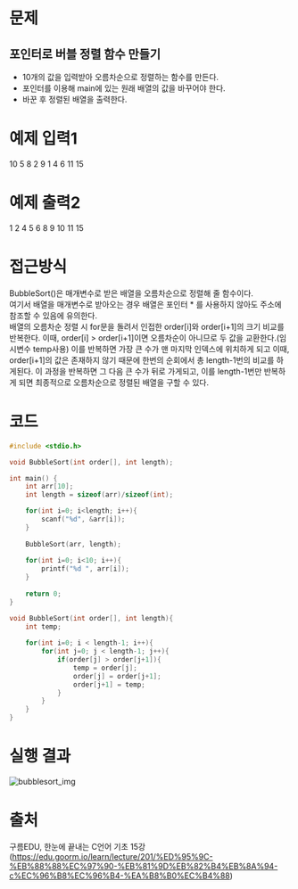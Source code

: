 # 문제
## 포인터로 버블 정렬 함수 만들기
* 10개의 값을 입력받아 오름차순으로 정렬하는 함수를 만든다.
* 포인터를 이용해 main에 있는 원래 배열의 값을 바꾸어야 한다.
* 바꾼 후 정렬된 배열을 출력한다.

# 예제 입력1
10 5 8 2 9 1 4 6 11 15

# 예제 출력2
1 2 4 5 6 8 9 10 11 15 

# 접근방식
BubbleSort()은 매개변수로 받은 배열을 오름차순으로 정렬해 줄 함수이다.  
여기서 배열을 매개변수로 받아오는 경우 배열은 포인터 * 를 사용하지 않아도 주소에 참조할 수 있음에 유의한다.  
배열의 오름차순 정렬 시 for문을 돌려서 인접한 order[i]와 order[i+1]의 크기 비교를 반복한다.
이때, order[i] > order[i+1]이면 오름차순이 아니므로 두 값을 교환한다.(임시변수 temp사용)
이를 반복하면 가장 큰 수가 맨 마지막 인덱스에 위치하게 되고 이때, order[i+1]의 값은 존재하지 않기 때문에 한번의 순회에서 총 length-1번의 비교를 하게된다.
이 과정을 반복하면 그 다음 큰 수가 뒤로 가게되고, 이를 length-1번만 반복하게 되면 최종적으로 오름차순으로 정렬된 배열을 구할 수 있다.

# 코드
```c
#include <stdio.h>

void BubbleSort(int order[], int length);

int main() {
	int arr[10];
	int length = sizeof(arr)/sizeof(int);

	for(int i=0; i<length; i++){
		scanf("%d", &arr[i]);
	}
	
	BubbleSort(arr, length);
	
	for(int i=0; i<10; i++){
		printf("%d ", arr[i]);
	}
	
	return 0;
}

void BubbleSort(int order[], int length){
	int temp;
	
	for(int i=0; i < length-1; i++){
		for(int j=0; j < length-1; j++){
			if(order[j] > order[j+1]){
				temp = order[j];
				order[j] = order[j+1];
				order[j+1] = temp;
			}
		}
	}
}
```

# 실행 결과
![bubblesort_img](https://github.com/jdaun/TIL/blob/master/C/c_ex/image/c_bubblesort_Ex.PNG)

# 출처
구름EDU, 한눈에 끝내는 C언어 기초 15강(https://edu.goorm.io/learn/lecture/201/%ED%95%9C-%EB%88%88%EC%97%90-%EB%81%9D%EB%82%B4%EB%8A%94-c%EC%96%B8%EC%96%B4-%EA%B8%B0%EC%B4%88)
